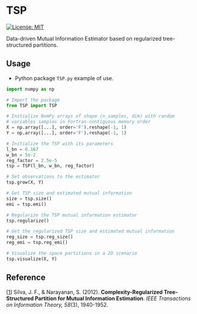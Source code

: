 # TSP
[![License: MIT](https://img.shields.io/badge/License-MIT-yellow.svg)](https://opensource.org/licenses/MIT)


Data-driven Mutual Information Estimator based on regularized tree-structured partitions.

## Usage
- Python package `TSP.py` example of use.
```Python
import numpy as np

# Import the package
from TSP import TSP

# Initialize NumPy arrays of shape (n_samples, dim) with random 
# variables samples in Fortran-contiguous memory order
X = np.array([...], order='F').reshape(-1, 1)
Y = np.array([...], order='F').reshape(-1, 1)

# Initialize the TSP with its parameters
l_bn = 0.167
w_bn = 5e-2
reg_factor = 2.5e-5
tsp = TSP(l_bn, w_bn, reg_factor)

# Set observations to the estimator
tsp.grow(X, Y)

# Get TSP size and estimated mutual information
size = tsp.size()
emi = tsp.emi()

# Regularize the TSP mutual information estimator
tsp.regularize()

# Get the regularized TSP size and estimated mutual information
reg_size = tsp.reg_size()
reg_emi = tsp.reg_emi()

# Visualize the space partitions in a 2D scenario
tsp.visualize(X, Y)
```

## Reference
[[1](https://sail.usc.edu/publications/files/silva_tit_2012.pdf)] Silva, J. F., & Narayanan, S. (2012). **Complexity-Regularized Tree-Structured Partition for Mutual Information Estimation**. *IEEE Transactions on Information Theory, 58*(3), 1940-1952.

